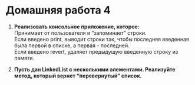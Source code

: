 Домашняя работа 4
===


1. **Реализовать консольное приложение, которое:**  
   Принимает от пользователя и “запоминает” строки.  
   Если введено print, выводит строки так, чтобы последняя введенная была первой в списке, а первая - последней.  
   Если введено revert, удаляет предыдущую введенную строку из памяти.

2. **Пусть дан LinkedList с несколькими элементами. Реализуйте метод, который вернет “перевернутый” список.**

